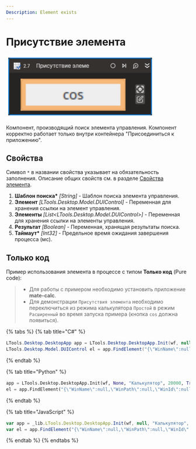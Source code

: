 ```yaml
---
Description: Element exists
---
```


# Присутствие элемента

![](../../../.gitbook/assets1/Desktop-ElementExists.PNG)

Компонент, производящий поиск элемента управления. Компонент корректно работает только внутри контейнера "Присоединиться к приложению".

## Свойства

Символ `*` в названии свойства указывает на обязательность заполнения. Описание общих свойств см. в разделе [Свойства элемента](https://docs.primo-rpa.ru/primo-rpa/primo-studio/process/elements#svoistva-elementa).

1. **Шаблон поиска\*** *[String]* - Шаблон поиска элемента управления.  
1. **Элемент** *[LTools.Desktop.Model.DUIControl]* - Переменная для хранения ссылки на элемент управления.  
1. **Элементы** *[List<LTools.Desktop.Model.DUIControl>]* - Переменная для хранения ссылки на элементы управления.  
1. **Результат** *[Boolean]* - Переменная, хранящая результаты поиска.  
1. **Таймаут\*** *[Int32]* - Предельное время ожидания завершения процесса (мс).  

## Только код
Пример использования элемента в процессе с типом **Только код** (Pure code):
> - Для работы с примером необходимо установить приложение **mate-calc**.
> - Для демонстрации `Присутствия элемента` необходимо переключиться из режима калькулятора `Простой` в режим `Расширенный` во время запуска примера (кнопка `cos` должна появиться).

{% tabs %}
{% tab title="C#" %}
```csharp
LTools.Desktop.DesktopApp app = LTools.Desktop.DesktopApp.Init(wf, null, "Калькулятор", 20000, true, LTools.Desktop.Model.DesktopTypes.UIAUTOMATION);
LTools.Desktop.Model.DUIControl el = app.FindElement("{\"WinName\":null,\"WinPath\":null,\"WinId\":null,\"AppName\":\"mate-calc\",\"TextSearchMode\":0,\"Items\":[{\"Name\":\"cosine\",\"Role\":\"push button\",\"Items\":[]}]}");
```
{% endtab %}

{% tab title="Python" %}
```python
app = LTools.Desktop.DesktopApp.Init(wf, None, "Калькулятор", 20000, True, LTools.Desktop.Model.DesktopTypes.UIAUTOMATION)
el = app.FindElement("{\"WinName\":null,\"WinPath\":null,\"WinId\":null,\"AppName\":\"mate-calc\",\"TextSearchMode\":0,\"Items\":[{\"Name\":\"cosine\",\"Role\":\"push button\",\"Items\":[]}]}");
```
{% endtab %}

{% tab title="JavaScript" %}
```javascript
var app = _lib.LTools.Desktop.DesktopApp.Init(wf, null, "Калькулятор", 20000, true, _lib.LTools.Desktop.Model.DesktopTypes.UIAUTOMATION);
var el = app.FindElement("{\"WinName\":null,\"WinPath\":null,\"WinId\":null,\"AppName\":\"mate-calc\",\"TextSearchMode\":0,\"Items\":[{\"Name\":\"cosine\",\"Role\":\"push button\",\"Items\":[]}]}");
```
{% endtab %}
{% endtabs %}
